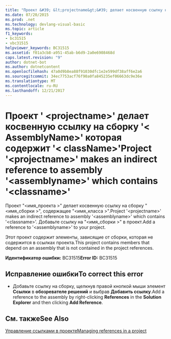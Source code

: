```yaml
---
title: "Проект &#39; &lt;projectname&gt;&#39; делает косвенную ссылку на сборку &#39;&lt; AssemblyName&gt;&#39; которая содержит &#39;&lt; className&gt;&#39;"
ms.date: 07/20/2015
ms.prod: .net
ms.technology: devlang-visual-basic
ms.topic: article
f1_keywords:
- bc31515
- vbc31515
helpviewer_keywords: BC31515
ms.assetid: f01a3cb8-a951-45ab-b6d9-2a0e6908468d
caps.latest.revision: "9"
author: dotnet-bot
ms.author: dotnetcontent
ms.openlocfilehash: 47a0d9b8ea88f91030dfc1e2e599df38aff6e2a6
ms.sourcegitcommit: 34ec7753acf76f90a0fa845235ef06663dc9e36e
ms.translationtype: MT
ms.contentlocale: ru-RU
ms.lasthandoff: 12/21/2017
---
```

# <a name="project-39ltprojectnamegt39-makes-an-indirect-reference-to-assembly-39ltassemblynamegt39-which-contains-39ltclassnamegt39"></a><span data-ttu-id="52d64-102">Проект &#39; &lt;projectname&gt;&#39; делает косвенную ссылку на сборку &#39;&lt; AssemblyName&gt;&#39; которая содержит &#39;&lt; className&gt;&#39;</span><span class="sxs-lookup"><span data-stu-id="52d64-102">Project &#39;&lt;projectname&gt;&#39; makes an indirect reference to assembly &#39;&lt;assemblyname&gt;&#39; which contains &#39;&lt;classname&gt;&#39;</span></span>
<span data-ttu-id="52d64-103">Проект "\<имя_проекта >" делает косвенную ссылку на сборку "\<имя_сборки >", содержащее "\<имя_класса >".</span><span class="sxs-lookup"><span data-stu-id="52d64-103">Project '\<projectname>' makes an indirect reference to assembly '\<assemblyname>' which contains '\<classname>'.</span></span> <span data-ttu-id="52d64-104">Добавьте ссылку на "\<имя_сборки >" в проект.</span><span class="sxs-lookup"><span data-stu-id="52d64-104">Add a reference to '\<assemblyname>' to your project.</span></span>  
  
 <span data-ttu-id="52d64-105">Этот проект содержит элементы, зависящие от сборки, которая не содержится в ссылках проекта.</span><span class="sxs-lookup"><span data-stu-id="52d64-105">This project contains members that depend on an assembly that is not contained in the project references.</span></span>  
  
 <span data-ttu-id="52d64-106">**Идентификатор ошибки:** BC31515</span><span class="sxs-lookup"><span data-stu-id="52d64-106">**Error ID:** BC31515</span></span>  
  
## <a name="to-correct-this-error"></a><span data-ttu-id="52d64-107">Исправление ошибки</span><span class="sxs-lookup"><span data-stu-id="52d64-107">To correct this error</span></span>  
  
-   <span data-ttu-id="52d64-108">Добавьте ссылку на сборку, щелкнув правой кнопкой мыши элемент **Ссылки** в **обозревателе решений** и выбрав **Добавить ссылку**.</span><span class="sxs-lookup"><span data-stu-id="52d64-108">Add a reference to the assembly by right-clicking **References** in the **Solution Explorer** and then clicking **Add Reference**.</span></span>  
  
## <a name="see-also"></a><span data-ttu-id="52d64-109">См. также</span><span class="sxs-lookup"><span data-stu-id="52d64-109">See Also</span></span>  
 [<span data-ttu-id="52d64-110">Управление ссылками в проекте</span><span class="sxs-lookup"><span data-stu-id="52d64-110">Managing references in a project</span></span>](/visualstudio/ide/managing-references-in-a-project)  
 
